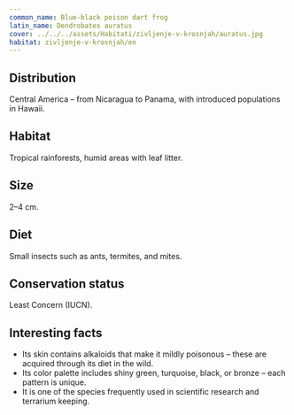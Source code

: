 ```yaml
---
common_name: Blue-black poison dart frog
latin_name: Dendrobates auratus
cover: ../../../assets/Habitati/zivljenje-v-krosnjah/auratus.jpg
habitat: zivljenje-v-krosnjah/en
---
```

## Distribution  
Central America – from Nicaragua to Panama, with introduced populations in Hawaii.

## Habitat  
Tropical rainforests, humid areas with leaf litter.

## Size  
2–4 cm.

## Diet  
Small insects such as ants, termites, and mites.

## Conservation status  
Least Concern (IUCN).

## Interesting facts  
- Its skin contains alkaloids that make it mildly poisonous – these are acquired through its diet in the wild.  
- Its color palette includes shiny green, turquoise, black, or bronze – each pattern is unique.  
- It is one of the species frequently used in scientific research and terrarium keeping.
